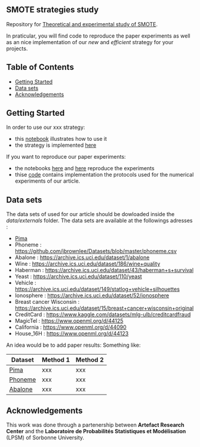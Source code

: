 ## SMOTE strategies study

Repository for [Theoretical and experimental study of SMOTE](https://arxiv.org/pdf/2402.03819.pdf).

In praticular, you will find code to reproduce the paper experiments as well as an nice implementation of our *new* and *efficient* strategy for your projects.


## Table of Contents
  - [Getting Started](#getting-started)
  - [Data sets](#data-sets)
  - [Acknowledgements](#acknowledgements)

## Getting Started

In order to use our xxx strategy:
  - this [notebook](notebooks/resampling_example.ipynb) illustrates how to use it
  - the strategy is implemented [here](./oversampling_strategies/)

If you want to reproduce our paper experiments:
  - the notebooks [here](notebooks/classif_experiments.ipynb) and [here](notebooks/distances_experiments.ipynb) reproduce the experiments
  - thise [code](./validation) contains implementation the protocols used for the numerical experiments of our article. 

## Data sets

The data sets of used for our article should be dowloaded  inside the *data/externals* folder. The data sets are available at the followings adresses :

* [Pima](https://www.kaggle.com/datasets/uciml/pima-indians-diabetes-database)
* Phoneme : https://github.com/jbrownlee/Datasets/blob/master/phoneme.csv 
* Abalone : https://archive.ics.uci.edu/dataset/1/abalone
* Wine : https://archive.ics.uci.edu/dataset/186/wine+quality
* Haberman : https://archive.ics.uci.edu/dataset/43/haberman+s+survival
* Yeast : https://archive.ics.uci.edu/dataset/110/yeast
* Vehicle : https://archive.ics.uci.edu/dataset/149/statlog+vehicle+silhouettes
* Ionosphere : https://archive.ics.uci.edu/dataset/52/ionosphere
* Breast cancer Wisconsin : https://archive.ics.uci.edu/dataset/15/breast+cancer+wisconsin+original
* CreditCard : https://www.kaggle.com/datasets/mlg-ulb/creditcardfraud
* MagicTel : https://www.openml.org/d/44125
* California : https://www.openml.org/d/44090
* House_16H : https://www.openml.org/d/44123


An idea would be to add paper results:
Something like:

| Dataset    | Method 1 | Method 2 |
| -------- | ------- | ------- |
| [Pima](https://www.kaggle.com/datasets/uciml/pima-indians-diabetes-database)  | xxx   | xxx   |
| [Phoneme](https://github.com/jbrownlee/Datasets/blob/master/phoneme.csv)  | xxx   | xxx   |
| [Abalone](https://archive.ics.uci.edu/dataset/1/abalone )   | xxx   | xxx   |

## Acknowledgements

This work was done through a partenership between **Artefact Research Center** and the **Laboratoire de Probabilités Statistiques et Modélisation** (LPSM) of Sorbonne University.
